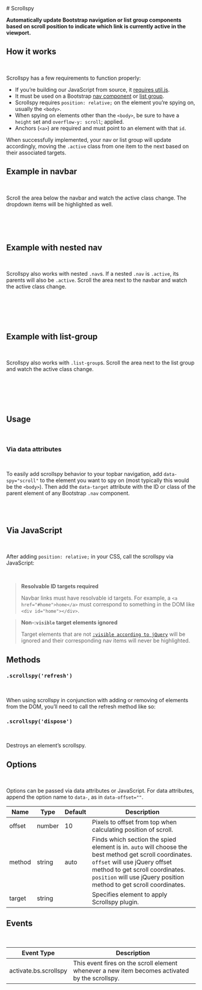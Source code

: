 <ClientOnly>
# Scrollspy 

**Automatically update Bootstrap navigation or list group components based on scroll position to indicate which link is currently active in the viewport.**

## How it works

<br>

Scrollspy has a few requirements to function properly:

* If you’re building our JavaScript from source, it [requires util.js](https://getbootstrap.com/docs/4.3/getting-started/javascript/#util).
* It must be used on a Bootstrap [nav component](/components/navs/) or [list group](/components/list-group/#basic-example).
* Scrollspy requires `position: relative;` on the element you’re spying on, usually the `<body>`.
* When spying on elements other than the `<body>`, be sure to have a `height` set and `overflow-y: scroll`; applied.
* Anchors (`<a>`) are required and must point to an element with that `id`.

When successfully implemented, your nav or list group will update accordingly, moving the `.active` class from one item to the next based on their associated targets.

## Example in navbar
<br>

Scroll the area below the navbar and watch the active class change. The dropdown items will be highlighted as well.

<br>

<element-slot :elementCode="content.scroll_Id_1" />

<br>

<source-code :codeType="codeTypes.HTML" :content="content.scroll_Id_1" />

<br>

## Example with nested nav 
<br>

Scrollspy also works with nested `.nav`s. If a nested `.nav` is `.active`, its parents will also be `.active`. Scroll the area next to the navbar and watch the active class change.

<br>

<element-slot :elementCode="content.scroll_Id_2" />

<br>

<br>

<source-code :codeType="codeTypes.HTML" :content="content.scroll_Id_2" />

<br>

## Example with list-group
<br>

Scrollspy also works with `.list-group`s. Scroll the area next to the list group and watch the active class change.


<br>

<element-slot :elementCode="content.scroll_Id_3" />

<br>

<br>

<source-code :codeType="codeTypes.HTML" :content="content.scroll_Id_3" />

<br>

## Usage
<br>

### Via data attributes
<br>

To easily add scrollspy behavior to your topbar navigation, add `data-spy="scroll"` to the element you want to spy on (most typically this would be the `<body>`). Then add the `data-target` attribute with the ID or class of the parent element of any Bootstrap `.nav` component.

<br>

<source-code :codeType="codeTypes.CSS" :content="content.scroll_Id_4" />

<br>

<source-code :codeType="codeTypes.HTML" :content="content.scroll_Id_5" />

## Via JavaScript

<br>

After adding `position: relative;` in your CSS, call the scrollspy via JavaScript:


<source-code :codeType="codeTypes.JS" :content="content.scroll_Id_6" />

<br>

> **Resolvable ID targets required**
>
> Navbar links must have resolvable id targets. For example, a `<a href="#home">home</a>` must correspond to something in the DOM like `<div id="home"></div>`.

> **Non-:`visible` target elements ignored**
>
> Target elements that are not [`:visible according to jQuery`](https://api.jquery.com/visible-selector/) will be ignored and their corresponding nav items will never be highlighted.

## Methods

### `.scrollspy('refresh')`
<br>

When using scrollspy in conjunction with adding or removing of elements from the DOM, you’ll need to call the refresh method like so:


<source-code :codeType="codeTypes.JS" :content="content.scroll_Id_7" />

### `.scrollspy('dispose')`
<br>

Destroys an element’s scrollspy.

## Options
<br>

Options can be passed via data attributes or JavaScript. For data attributes, append the option name to `data-`, as in `data-offset=""`.


| Name	  | Type	| Default	| Description | 
| ------- | ------- | --------- | ----------- |
| offset  |	number  |	10	    |Pixels to offset from top when calculating position of scroll. |
| method  |	string	| auto  |	Finds which section the spied element is in. `auto` will choose the best method get scroll coordinates. `offset` will use jQuery offset method to get scroll coordinates. `position` will use jQuery position method to get scroll coordinates. |
| target  |	string	 |	     |  Specifies element to apply Scrollspy plugin. |

## Events
<br>

| Event Type            |	Description |
| --------------------- | ------------- |
| activate.bs.scrollspy |	This event fires on the scroll element whenever a new item becomes activated by the scrollspy. |

<br>

<source-code :codeType="codeTypes.JS" :content="content.scroll_Id_8" />

<br>

</ClientOnly>

<script>

import jQuery from "jquery"
import "bootstrap/scss/bootstrap.scss"
import "bootstrap/js/src"
import * as codeTypes from '@/utils/codeTypes'
import JqueryMethods from '@/utils/methods'
import ScrollspyContent from '@/content/components/scrollspy'

 export default {
     mounted() {
         this.initScrollSpy()
     },
     methods: {
         initScrollSpy() {
            JqueryMethods.reloadPage()
         }
     },
     data(){
         return {
             codeTypes: codeTypes, 
             content: ScrollspyContent
         }
     }
 }

</script>

<style lang="scss">
.navbar-demo {
  position: relative;
  display: flex;
  flex-wrap: wrap; // allow us to do the line break for collapsing content
  align-items: center;
  justify-content: space-between; // space out brand from logo
  padding: 5px 10px;

  > .container,
  > .container-fluid {
    display: flex;
    flex-wrap: wrap;
    align-items: center;
    justify-content: space-between;
  }
}

.scrollspy-example{
    position: relative;
    height: 200px;
    margin-top: .5rem;
    overflow: auto;
}
.navbar{
    line-height: normal;
    }
.bd-example {
    position: relative;
    padding: 1rem;
    margin: 1rem -15px 0;
    border: solid #f8f9fa;
    border-width: .2rem 0 0;
}
.bg-light {
    background-color: #f8f9fa!important;
}
.scrollspy-example-2 {
    position: relative;
    height: 350px;
    overflow: auto;
}

</style>